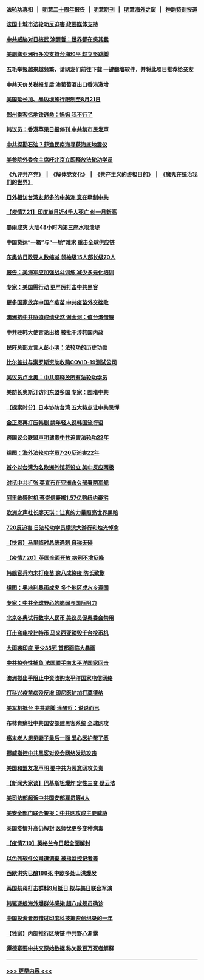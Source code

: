 #### [法轮功真相](https://github.com/gfw-breaker/truth/blob/master/README.md?t=0) &nbsp;&nbsp;|&nbsp;&nbsp; [明慧二十周年报告](https://github.com/gfw-breaker/mh-reports/blob/master/README.md?t=0) &nbsp;&nbsp;|&nbsp;&nbsp;[明慧期刊](https://github.com/gfw-breaker/mh-qikan) &nbsp;&nbsp;|&nbsp;&nbsp; [明慧海外之窗](https://github.com/gfw-breaker/mh-news/blob/master/README.md?t=0) &nbsp;&nbsp;|&nbsp;&nbsp; [神韵特别报道](https://github.com/gfw-breaker/mh-news/blob/master/shenyun.md?t=0)
#### [法国十城市法轮功反迫害 政要媒体支持](../pages/nsc418/n13104833.md?t=07220301) 
#### [中共威胁对日核武 涂醒哲：世界都在笑其蠢](../pages/nsc418/n13105054.md?t=07220301) 
#### [美副卿亚洲行多次支持台海和平 赵立坚跳脚](../pages/nsc418/n13105124.md?t=07220301) 
#### 五毛举报越来越频繁，请网友们前往下载 [一键翻墙软件](https://github.com/gfw-breaker/ssr-accounts)，并将此项目推荐给亲友
#### [中共天价关税报复后 澳葡萄酒出口香港激增](../pages/nsc418/n13105018.md?t=07220301) 
#### [美国延长加、墨边境旅行限制至8月21日](../pages/nsc418/n13104805.md?t=07220301) 
#### [郑州乘客忆地铁逃命：妈妈 我不行了](../pages/nsc418/n13104906.md?t=07220301) 
#### [韩议员：香港苹果日报停刊 中共禁市民发声](../pages/nsc418/n13104416.md?t=07220301) 
#### [中共探勘石油？菲渔民南海寻获海底地震仪](../pages/nsc418/n13104778.md?t=07220301) 
#### [美参院外委会主席吁北京立即释放法轮功学员](../pages/nsc418/n13104658.md?t=07220301) 
#### [《九评共产党》](https://github.com/begood0513/9ping.md/blob/master/README.md) &nbsp;|&nbsp; [《解体党文化》](../../../../jtdwh.md/blob/master/README.md)  &nbsp;|&nbsp; [《共产主义的终极目的》](../../../../gczydzjmd.md/blob/master/README.md) &nbsp;|&nbsp; [《魔鬼在统治我们的世界》](../../../../mgztzwmdsj.md/blob/master/README.md) 
#### [日外相访台湾友邦多的中美洲 意在牵制中共](../pages/nsc418/n13104575.md?t=07220301) 
#### [【疫情7.21】印度单日近4千人死亡 创一月新高](../pages/nsc418/n13104091.md?t=07220301) 
#### [暴雨成灾 大陆48小时内第三座水坝溃堤](../pages/nsc418/n13102731.md?t=07220301) 
#### [中国货运“一箱”与“一舱”难求 重击全球供应链](../pages/nsc418/n13103404.md?t=07220301) 
#### [东奥访日政要人数缩减 领袖级15人部长级70人](../pages/nsc418/n13104097.md?t=07220301) 
#### [报告：美海军应加强战斗训练 减少多元化培训](../pages/nsc418/n13103723.md?t=07220301) 
#### [专家：美国需行动 更严厉打击中共黑客](../pages/nsc418/n13103193.md?t=07220301) 
#### [更多国家放弃中国产疫苗 中共疫苗外交挫败](../pages/nsc418/n13103312.md?t=07220301) 
#### [澳洲抗中共胁迫成绩斐然 谢金河：值台湾借镜](../pages/nsc418/n13103351.md?t=07220301) 
#### [中共驻韩大使言论出格 被批干涉韩国内政](../pages/nsc418/n13103262.md?t=07220301) 
#### [民阵总部发言人彭小明：法轮功的历史功勋](../pages/nsc418/n13102792.md?t=07220301) 
#### [比尔盖兹与索罗斯资助收购COVID-19测试公司](../pages/nsc418/n13102560.md?t=07220301) 
#### [美议员卢比奥：中共须释放所有法轮功学员](../pages/nsc418/n13102667.md?t=07220301) 
#### [美防长奥斯汀访问东盟多国 专家：围堵中共](../pages/nsc418/n13102649.md?t=07220301) 
#### [【探索时分】日本协防台湾 五大特点让中共忌惮](../pages/nsc418/n13100187.md?t=07220301) 
#### [金正恩再打压韩剧 禁年轻人说韩国流行语](../pages/nsc418/n13102358.md?t=07220301) 
#### [跨国议会联盟声明谴责中共迫害法轮功22年](../pages/nsc418/n13102310.md?t=07220301) 
#### [组图：海外法轮功学员7·20反迫害22年](../pages/nsc418/n13101213.md?t=07220301) 
#### [首个以台湾为名欧洲外馆将设立 美中反应两极](../pages/nsc418/n13102224.md?t=07220301) 
#### [对抗中共扩张 英宣布在亚洲永久部署两军舰](../pages/nsc418/n13102051.md?t=07220301) 
#### [阿里敏感时机 蔡崇信豪掷1.57亿购纽约豪宅](../pages/nsc418/n13102161.md?t=07220301) 
#### [欧洲之声社长廖天琪：让真的力量照亮世界黑暗](../pages/nsc418/n13101755.md?t=07220301) 
#### [720反迫害 日法轮功学员横滨大游行和烛光悼念](../pages/nsc418/n13101782.md?t=07220301) 
#### [【快讯】马里临时总统遇刺 自称无碍](../pages/nsc418/n13101715.md?t=07220301) 
#### [【疫情7.20】英国全面开放 病例不增反降](../pages/nsc418/n13101424.md?t=07220301) 
#### [韩舰官兵均未打疫苗 逾八成染疫 防长致歉](../pages/nsc418/n13101521.md?t=07220301) 
#### [组图：奥地利暴雨成灾 多个地区成水乡泽国](../pages/nsc418/n13099627.md?t=07220301) 
#### [专家：中共全球野心的脆弱与国际阻力](../pages/nsc418/n13101267.md?t=07220301) 
#### [北京冬奥试行数字人民币 美议员促奥委会禁用](../pages/nsc418/n13099942.md?t=07220301) 
#### [打击盗电挖比特币 马来西亚销毁千台挖币机](../pages/nsc418/n13099735.md?t=07220301) 
#### [大雨袭印度 至少35死 首都面临大暴雨](../pages/nsc418/n13099882.md?t=07220301) 
#### [中共掠夺性捕鱼 法国联手南太平洋国家回击](../pages/nsc418/n13099676.md?t=07220301) 
#### [澳洲拟出手阻止中资收购太平洋国家电信网络](../pages/nsc418/n13099535.md?t=07220301) 
#### [打科兴疫苗病殁反增 印尼医护加打莫德纳](../pages/nsc418/n13099340.md?t=07220301) 
#### [美军机抵台 中共跳脚 涂醒哲：说说而已](../pages/nsc418/n13099379.md?t=07220301) 
#### [布林肯痛批中共国安部建黑客系统 全球网攻](../pages/nsc418/n13099506.md?t=07220301) 
#### [癌末老人想见妻子最后一面 爱心医护帮了愿](../pages/nsc418/n13098220.md?t=07220301) 
#### [挪威指控中共黑客对议会网络发动攻击](../pages/nsc418/n13099621.md?t=07220301) 
#### [美国和盟友发声明 要中共为恶意网攻负责](../pages/nsc418/n13099486.md?t=07220301) 
#### [【新闻大家谈】巴基斯坦爆炸 定性三变 疑云浓](../pages/nsc418/n13099122.md?t=07220301) 
#### [美司法部起诉中共国安部雇员等4人](../pages/nsc418/n13099431.md?t=07220301) 
#### [美安全部门联合警报：中共网攻成主要威胁](../pages/nsc418/n13098721.md?t=07220301) 
#### [英国疫情升高仍解封 医师忧更多变种病毒](../pages/nsc418/n13099314.md?t=07220301) 
#### [【疫情7.19】英格兰今日起全面解封](../pages/nsc418/n13098843.md?t=07220301) 
#### [以色列软件公司遭调查 被指监控记者等](../pages/nsc418/n13098746.md?t=07220301) 
#### [西欧洪灾已酿188死 中欧多处山洪爆发](../pages/nsc418/n13098256.md?t=07220301) 
#### [英国航母打击群料9月抵日 拟与美日联合军演](../pages/nsc418/n13097990.md?t=07220301) 
#### [韩驱逐舰海外爆群体感染 超八成舰员确诊](../pages/nsc418/n13097981.md?t=07220301) 
#### [中国投资者恐错过印度科技筹资创纪录的一年](../pages/nsc418/n13084670.md?t=07220301) 
#### [【独家】内部推行区块链 中共野心渐露](../pages/nsc418/n13094145.md?t=07220301) 
#### [谭德塞要中共交原始数据 称欠数百万死者解释](../pages/nsc418/n13097567.md?t=07220301) 

----
#### [ >>> 更早内容 <<< ](../indexes/nsc418-earlier.md)

